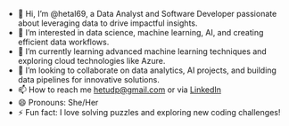- 👋 Hi, I’m @hetal69, a Data Analyst and Software Developer passionate about leveraging data to drive impactful insights.
- 👀 I’m interested in data science, machine learning, AI, and creating efficient data workflows.
- 🌱 I’m currently learning advanced machine learning techniques and exploring cloud technologies like Azure.
- 💞️ I’m looking to collaborate on data analytics, AI projects, and building data pipelines for innovative solutions.
- 📫 How to reach me hetudp@gmail.com or via [LinkedIn](https://www.linkedin.com/in/hetal-prajapati/)
- 😄 Pronouns: She/Her
- ⚡ Fun fact: I love solving puzzles and exploring new coding challenges!

<!---
hetal69/hetal69 is a ✨ special ✨ repository because its `README.md` (this file) appears on your GitHub profile.
You can click the Preview link to take a look at your changes.
--->

